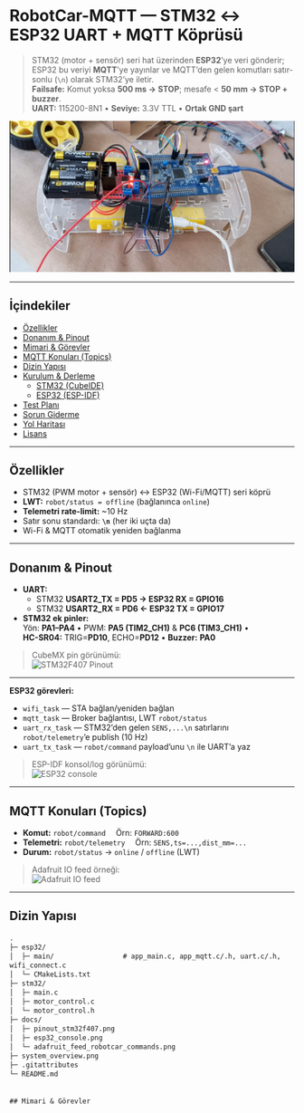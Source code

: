 # RobotCar-MQTT — STM32 ↔ ESP32 UART + MQTT Köprüsü

> STM32 (motor + sensör) seri hat üzerinden **ESP32**’ye veri gönderir; ESP32 bu veriyi **MQTT**’ye yayınlar ve MQTT’den gelen komutları satır-sonlu (`\n`) olarak STM32’ye iletir.  
> **Failsafe:** Komut yoksa **500 ms → STOP**; mesafe < **50 mm → STOP + buzzer**.  
> **UART:** 115200-8N1 • **Seviye:** 3.3V TTL • **Ortak GND şart**

![System overview](system_overview.png)

---

## İçindekiler
- [Özellikler](#özellikler)
- [Donanım & Pinout](#donanım--pinout)
- [Mimari & Görevler](#mimari--görevler)
- [MQTT Konuları (Topics)](#mqtt-konuları-topics)
- [Dizin Yapısı](#dizin-yapısı)
- [Kurulum & Derleme](#kurulum--derleme)
  - [STM32 (CubeIDE)](#stm32-cubeide)
  - [ESP32 (ESP-IDF)](#esp32-esp-idf)
- [Test Planı](#test-planı)
- [Sorun Giderme](#sorun-giderme)
- [Yol Haritası](#yol-haritası)
- [Lisans](#lisans)

---

## Özellikler
- STM32 (PWM motor + sensör) ↔ ESP32 (Wi-Fi/MQTT) seri köprü
- **LWT:** `robot/status = offline` (bağlanınca `online`)
- **Telemetri rate-limit:** ~10 Hz
- Satır sonu standardı: **`\n`** (her iki uçta da)
- Wi-Fi & MQTT otomatik yeniden bağlanma

---

## Donanım & Pinout
- **UART:**  
  - STM32 **USART2_TX = PD5 → ESP32 RX = GPIO16**  
  - STM32 **USART2_RX = PD6 ← ESP32 TX = GPIO17**  
- **STM32 ek pinler:**  
  Yön: **PA1–PA4** • PWM: **PA5 (TIM2_CH1)** & **PC6 (TIM3_CH1)** •  
  **HC-SR04:** TRIG=**PD10**, ECHO=**PD12** • **Buzzer:** **PA0**

> CubeMX pin görünümü:  
> ![STM32F407 Pinout](docs/pinout_stm32f407.png)

---


**ESP32 görevleri:**
- `wifi_task` — STA bağlan/yeniden bağlan  
- `mqtt_task` — Broker bağlantısı, LWT `robot/status`  
- `uart_rx_task` — STM32’den gelen `SENS,...\n` satırlarını `robot/telemetry`’e publish (10 Hz)  
- `uart_tx_task` — `robot/command` payload’unu `\n` ile UART’a yaz

> ESP-IDF konsol/log görünümü:  
> ![ESP32 console](docs/esp32_console.png)

---

## MQTT Konuları (Topics)
- **Komut:** `robot/command`  Örn: `FORWARD:600`  
- **Telemetri:** `robot/telemetry`  Örn: `SENS,ts=...,dist_mm=...`  
- **Durum:** `robot/status` → `online` / `offline` (LWT)

> Adafruit IO feed örneği:  
> ![Adafruit IO feed](docs/adafruit_feed_robotcar_commands.png)

---

## Dizin Yapısı
```text
.
├─ esp32/
│  ├─ main/                 # app_main.c, app_mqtt.c/.h, uart.c/.h, wifi_connect.c
│  └─ CMakeLists.txt
├─ stm32/
│  ├─ main.c
│  ├─ motor_control.c
│  └─ motor_control.h
├─ docs/
│  ├─ pinout_stm32f407.png
│  ├─ esp32_console.png
│  └─ adafruit_feed_robotcar_commands.png
├─ system_overview.png
├─ .gitattributes
└─ README.md


## Mimari & Görevler

